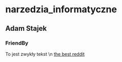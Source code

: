 # narzedzia_informatyczne
## Adam Stajek
### FriendBy

To jest zwykły tekst \n
[the best reddit](https://www.reddit.com/r/learnprogramming/)
